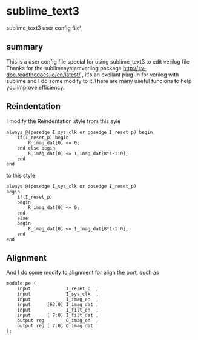 # sublime_text3 
sublime_text3 user config file\
## summary
This is a user config file special for using sublime_text3 to edit verilog file\
Thanks for the sublimesystemverilog package http://sv-doc.readthedocs.io/en/latest/ , it's an exellant plug-in for verilog with sublime and I do some modify to it.There are many useful funcions to help you improve efficiency.
## Reindentation
I modify the Reindentation style from this syle
```
always @(posedge I_sys_clk or posedge I_reset_p) begin
    if(I_reset_p) begin
        R_imag_dat[0] <= 0;
    end else begin
        R_imag_dat[0] <= I_imag_dat[8*1-1:0];
    end
end
```
to this style
```
always @(posedge I_sys_clk or posedge I_reset_p) 
begin
    if(I_reset_p)
    begin
        R_imag_dat[0] <= 0;
    end 
    else
    begin
        R_imag_dat[0] <= I_imag_dat[8*1-1:0];
    end
end
```
## Alignment
And I do some modify to alignment for align the port, such as
```
module pe (
    input             I_reset_p  ,
    input             I_sys_clk  ,
    input             I_imag_en  ,
    input      [63:0] I_imag_dat ,
    input             I_filt_en  ,
    input      [ 7:0] I_filt_dat ,
    output reg        O_imag_en  ,
    output reg [ 7:0] O_imag_dat
);
```
